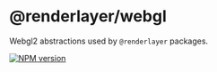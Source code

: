 # @renderlayer/webgl

Webgl2 abstractions used by `@renderlayer` packages.

[![NPM version][npm-badge]][npm-url]

[npm-badge]: https://img.shields.io/npm/v/@renderlayer/webgl
[npm-url]: https://www.npmjs.com/package/@renderlayer/webgl
